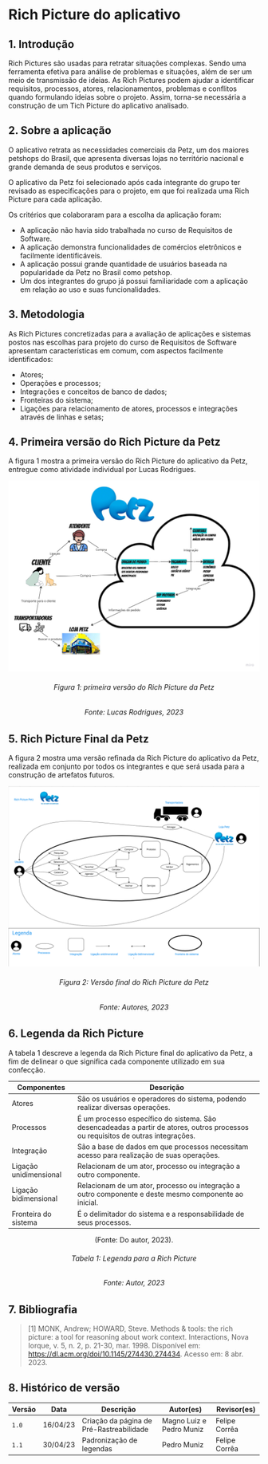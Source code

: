 # Rich Picture do aplicativo

## 1. Introdução

Rich Pictures são usadas para retratar situações complexas. Sendo uma ferramenta efetiva para análise de problemas e situações, além de ser um meio de transmissão de ideias. As Rich Pictures podem ajudar a identificar requisitos, processos, atores, relacionamentos, problemas e conflitos quando formulando ideias sobre o projeto. Assim, torna-se necessária a construção de um Tich Picture do aplicativo analisado.

## 2. Sobre a aplicação

O aplicativo retrata as necessidades comerciais da Petz, um dos maiores petshops do Brasil, que apresenta diversas lojas no território nacional e grande demanda de seus produtos e serviços. 

O aplicativo da Petz foi selecionado após cada integrante do grupo ter revisado as especificações para o projeto, em que foi realizada uma Rich Picture para cada aplicação. 

Os critérios que colaboraram para a escolha da aplicação foram:

- A aplicação não havia sido trabalhada no curso de Requisitos de Software.
- A aplicação demonstra funcionalidades de comércios eletrônicos e facilmente identificáveis.
- A aplicação possui grande quantidade de usuários baseada na popularidade da Petz no Brasil como petshop.
- Um dos integrantes do grupo já possui familiaridade com a aplicação em relação ao uso e suas funcionalidades.

## 3. Metodologia

As Rich Pictures concretizadas para a avaliação de aplicações e sistemas postos nas escolhas para projeto do curso de Requisitos de Software apresentam características em comum, com aspectos facilmente identificados:

- Atores;
- Operações e processos;
- Integrações e conceitos de banco de dados;
- Fronteiras do sistema;
- Ligações para relacionamento de atores, processos e integrações através de linhas e setas;

## 4. Primeira versão do Rich Picture da Petz

A figura 1 mostra a primeira versão do Rich Picture do aplicativo da Petz, entregue como atividade individual por Lucas Rodrigues.

<center>

![Primeira versão do Rich Picture da Petz](../assets/richpictures/Petz_v1.jpg)

</center>

<h6 align = "center"> Figura 1: primeira versão do Rich Picture da Petz  </h6>
<h6 align = "center"> Fonte: Lucas Rodrigues, 2023 </h6>


## 5. Rich Picture Final da Petz

A figura 2 mostra uma versão refinada da Rich Picture do aplicativo da Petz, realizada em conjunto por todos os integrantes e que será usada para a construção de artefatos futuros.
<center>

![Rich Picture final do aplicativo da Petz](../assets/richpictures/Petz.png)

</center>

<h6 align = "center"> Figura 2: Versão final do Rich Picture da Petz  </h6>
<h6 align = "center"> Fonte: Autores, 2023 </h6>

## 6. Legenda da Rich Picture

A tabela 1 descreve a legenda da Rich Picture final do aplicativo da Petz, a fim de delinear o que significa cada componente utilizado em sua confecção.

<center>

| Componentes | Descrição |
|-------------|-----------|
|Atores       |São os usuários e operadores do sistema, podendo realizar diversas operações.
|Processos    | É um processo específico do sistema. São desencadeadas a partir de atores, outros processos ou requisitos de outras integrações.|
|Integração   | São a base de dados em que processos necessitam acesso para realização de suas operações.|
|Ligação unidimensional | Relacionam de um ator, processo ou integração a outro componente.|
|Ligação bidimensional | Relacionam de um ator, processo ou integração a outro componente e deste mesmo componente ao inicial.|
|Fronteira do sistema| É o delimitador do sistema e a responsabilidade de seus processos.|

(Fonte: Do autor, 2023).

</center>

<h6 align = "center"> Tabela 1: Legenda para a Rich Picture  </h6>
<h6 align = "center"> Fonte: Autor, 2023 </h6>


## 7. Bibliografia

> [1] MONK, Andrew; HOWARD, Steve. Methods & tools: the rich picture: a tool for reasoning about work context. Interactions, Nova Iorque, v. 5, n. 2, p. 21-30, mar. 1998. Disponível em: https://dl.acm.org/doi/10.1145/274430.274434. Acesso em: 8 abr. 2023.

## 8. Histórico de versão

|  Versão  |   Data   |                      Descrição                      |    Autor(es)   |  Revisor(es)  |
| -------- | -------- | --------------------------------------------------- | -------------- | ------------- |
|  `1.0`   | 16/04/23 | Criação da página de Pré-Rastreabilidade | Magno Luiz e Pedro Muniz      | Felipe Corrêa  |
|  `1.1`   | 30/04/23 | Padronização de legendas | Pedro Muniz | Felipe Corrêa |